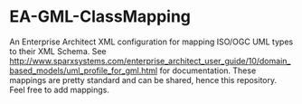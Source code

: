 EA-GML-ClassMapping
===================

An Enterprise Architect XML configuration for mapping ISO/OGC UML types to their XML Schema. See http://www.sparxsystems.com/enterprise_architect_user_guide/10/domain_based_models/uml_profile_for_gml.html for documentation. These mappings are pretty standard and can be shared, hence this repository. Feel free to add mappings.

